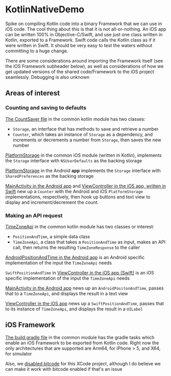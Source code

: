 # KotlinNativeDemo
Spike on compiling Kotlin code into a binary Framework that we can use in iOS code. The cool thing about this is that it is not all-or-nothing. An iOS app can be written 100% in Objective-C/Swift, and use just one class written in Kotlin, exported to a Framework. Swift code calls the Kotlin class as if it were written in Swift. It should be very easy to test the waters without committing to a huge change.

There are some considerations around importing the Framework itself (see the iOS Framework subheader below), as well as considerations of how we get updated versions of the shared code/Framework to the iOS project seamlessly. Debugging is also unknown

## Areas of interest
### Counting and saving to defaults
[The CountSaver file](https://github.com/jeffreyfjohnson/KotlinNativeDemo/blob/master/commoncode/src/commonMain/kotlin/com/gospotcheck/android/mpp/CountSaver.kt) in the common kotlin module has two classes:
 - `Storage`, an interface that has methods to save and retrieve a number
 - `Counter`, which takes an instance of `Storage` as a dependency, and increments or decrements a number from `Storage`, then saves the new number
 
[PlatformStorage](https://github.com/jeffreyfjohnson/KotlinNativeDemo/blob/master/commoncode/src/iosMain/kotlin/com/gospotcheck/android/mpp/Storage.kt)  in the common iOS module (written in Kotlin), implements the `Storage` interface with `NSUserDefaults` as the backing storage

[PlatformStorage](https://github.com/jeffreyfjohnson/KotlinNativeDemo/blob/master/app/src/main/java/com/gospotcheck/android/kotlinenativedemo/PlatformStorage.kt) in the Android **app** implements the `Storage` interface with `SharedPreferences` as the backing storage

[MainActivity in the Android app](https://github.com/jeffreyfjohnson/KotlinNativeDemo/blob/master/app/src/main/java/com/gospotcheck/android/kotlinenativedemo/MainActivity.kt) and [ViewController in the iOS app, written in Swift](https://github.com/jeffreyfjohnson/KotlinNativeDemo/blob/master/demoios/KotinNativeDemo2/KotinNativeDemo2/ViewController.swift) new up a `Counter` with the Android and iOS `PlatformStorage` implementations, respectively, then hook up buttons and text view to display and increment/decrement the count.

### Making an API request
[TimeZoneApi](https://github.com/jeffreyfjohnson/KotlinNativeDemo/blob/master/commoncode/src/commonMain/kotlin/com/gospotcheck/android/mpp/TimeZoneApi.kt) in the common kotlin module has two classes or interest:
 - `PositionAndTime`, a simple data class
 - `TimeZoneApi`, a class that takes a `PositionAndTime` as input, makes an API call, then returns the resulting `TimeZoneResponse` to the caller
 
 [AndroidPositionAndTime in the Android app](https://github.com/jeffreyfjohnson/KotlinNativeDemo/blob/master/app/src/main/java/com/gospotcheck/android/kotlinenativedemo/AndroidPositionAndTime.kt) is an Android specific implementation of the input the `TimeZoneApi` needs
 
 `SwiftPositionAndTime` in [ViewController in the iOS app (Swift)](https://github.com/jeffreyfjohnson/KotlinNativeDemo/blob/master/demoios/KotinNativeDemo2/KotinNativeDemo2/ViewController.swift) is an iOS specific implementation of the input the `TimeZoneApi` needs
 
 [MainActivity in the Android app](https://github.com/jeffreyfjohnson/KotlinNativeDemo/blob/master/app/src/main/java/com/gospotcheck/android/kotlinenativedemo/MainActivity.kt) news up an `AndroidPositonAndTime`, passes that to a `TimeZoneApi`, and displays the result in a text view
 
 [ViewController in the iOS app](https://github.com/jeffreyfjohnson/KotlinNativeDemo/blob/master/demoios/KotinNativeDemo2/KotinNativeDemo2/ViewController.swift) news up a `SwiftPositionAndTime`, passes that to its instance of `TimeZoneApi`, and displays the result in a `UILabel`
 
 ## iOS Framework
 [The build.gradle file](https://github.com/jeffreyfjohnson/KotlinNativeDemo/blob/master/commoncode/build.gradle) in the common module has the gradle tasks which enable an iOS Framework to be exported from Kotlin code. Right now the only architectures that are supported are Arm64, for iPhone > 5, and X64, for simulator
 
 Also, we [disabled bitcode](https://kotlinlang.org/docs/tutorials/native/mpp-ios-android.html#creating-ios-application) for this XCode project, although I do believe we can make it work with bitcode enabled if that's an issue
